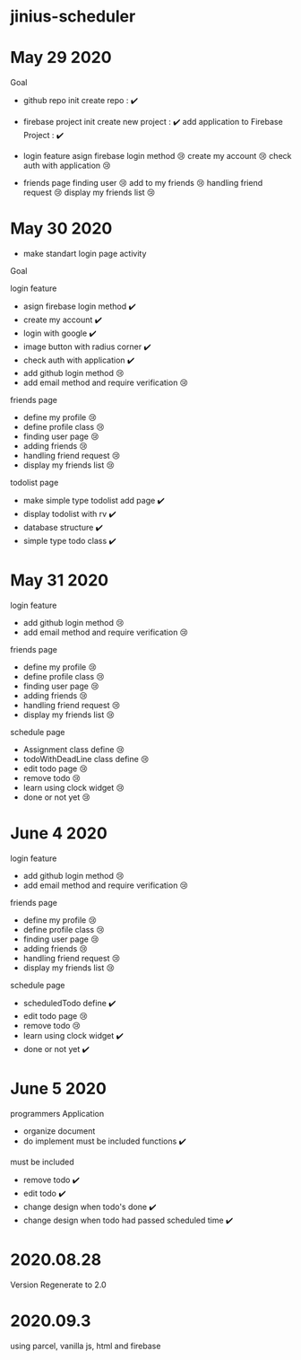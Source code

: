 # jinius-scheduler

# May 29 2020

Goal

- github repo init
  create repo : ✔️

- firebase project init
  create new project : ✔️
  add application to Firebase Project : ✔️

- login feature
  asign firebase login method 😢
  create my account 😢
  check auth with application 😢

- friends page
  finding user 😢
  add to my friends 😢
  handling friend request 😢
  display my friends list 😢

# May 30 2020

- make standart login page activity

Goal

login feature

- asign firebase login method ✔️
- create my account ✔️
- login with google ✔️
- image button with radius corner ✔️
- check auth with application ✔️
- add github login method 😢
- add email method and require verification 😢

friends page

- define my profile 😢
- define profile class 😢
- finding user page 😢
- adding friends 😢
- handling friend request 😢
- display my friends list 😢

todolist page

- make simple type todolist add page ✔️
- display todolist with rv ✔️
- database structure ✔️
- simple type todo class ✔️

# May 31 2020

login feature

- add github login method 😢
- add email method and require verification 😢

friends page

- define my profile 😢
- define profile class 😢
- finding user page 😢
- adding friends 😢
- handling friend request 😢
- display my friends list 😢

schedule page

- Assignment class define 😢
- todoWithDeadLine class define 😢
- edit todo page 😢
- remove todo 😢
- learn using clock widget 😢
- done or not yet 😢

# June 4 2020

login feature

- add github login method 😢
- add email method and require verification 😢

friends page

- define my profile 😢
- define profile class 😢
- finding user page 😢
- adding friends 😢
- handling friend request 😢
- display my friends list 😢

schedule page

- scheduledTodo define ✔️
- edit todo page 😢
- remove todo 😢
- learn using clock widget ✔️
- done or not yet ✔️

# June 5 2020

programmers Application

- organize document
- do implement must be included functions ✔️

must be included

- remove todo ✔️
- edit todo ✔️
- change design when todo's done ✔️
- change design when todo had passed scheduled time ✔️

# 2020.08.28

Version Regenerate to 2.0

# 2020.09.3

using parcel, vanilla js, html and firebase
